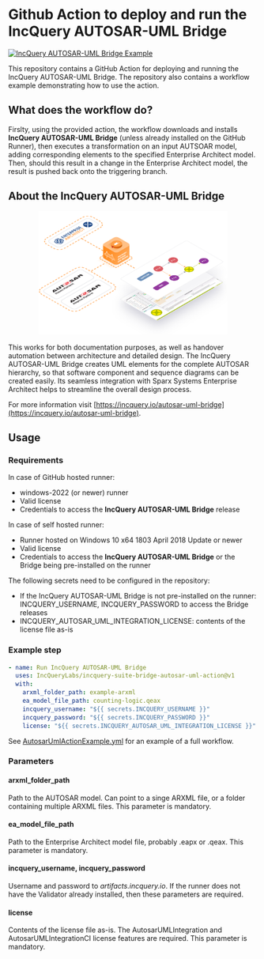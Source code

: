 # Github Action to deploy and run the IncQuery AUTOSAR-UML Bridge

[![IncQuery AUTOSAR-UML Bridge Example](https://github.com/IncQueryLabs/incquery-suite-bridge-autosar-uml-action/actions/workflows/AutosarUmlActionExample.yml/badge.svg)](https://github.com/IncQueryLabs/incquery-suite-bridge-autosar-uml-action/actions/workflows/AutosarUmlActionExample.yml)

This repository contains a GitHub Action for deploying and running the IncQuery AUTOSAR-UML Bridge.
 The repository also contains a workflow example demonstrating how to use the action.

## What does the workflow do?

Firslty, using the provided action, the workflow downloads and installs **IncQuery AUTOSAR-UML Bridge**
 (unless already installed on the GitHub Runner), then executes a transformation on an input AUTSOAR model,
 adding corresponding elements to the specified Enterprise Architect model.
 Then, should this result in a change in the Enterprise Architect model, the result is pushed back onto the
 triggering branch.

## About the IncQuery AUTOSAR-UML Bridge

<p align="center">
  <img height=250 src="./images/connections.svg">
</p>

This works for both documentation purposes, as well as handover automation between architecture and detailed design.
 The IncQuery AUTOSAR-UML Bridge creates UML elements for the complete AUTOSAR hierarchy, so that software component
 and sequence diagrams can be created easily.
 Its seamless integration with Sparx Systems Enterprise Architect helps to streamline the overall design process.

For more information visit [https://incquery.io/autosar-uml-bridge](https://incquery.io/autosar-uml-bridge).

## Usage

### Requirements

In case of GitHub hosted runner:
- windows-2022 (or newer) runner
- Valid license
- Credentials to access the **IncQuery AUTOSAR-UML Bridge** release

In case of self hosted runner:
- Runner hosted on Windows 10 x64 1803 April 2018 Update or newer
- Valid license
- Credentials to access the **IncQuery AUTOSAR-UML Bridge** or the Bridge being pre-installed on the runner

The following secrets need to be configured in the repository:
- If the IncQuery AUTOSAR-UML Bridge is not pre-installed on the runner:
 INCQUERY_USERNAME, INCQUERY_PASSWORD to access the Bridge releases
- INCQUERY_AUTOSAR_UML_INTEGRATION_LICENSE: contents of the license file as-is

### Example step

```yaml
- name: Run IncQuery AUTOSAR-UML Bridge
  uses: IncQueryLabs/incquery-suite-bridge-autosar-uml-action@v1
  with:
    arxml_folder_path: example-arxml
    ea_model_file_path: counting-logic.qeax
    incquery_username: "${{ secrets.INCQUERY_USERNAME }}"
    incquery_password: "${{ secrets.INCQUERY_PASSWORD }}"
    license: "${{ secrets.INCQUERY_AUTOSAR_UML_INTEGRATION_LICENSE }}"
```

See [AutosarUmlActionExample.yml](.github/workflows/AutosarUmlActionExample.yml) for an example of a full workflow.

### Parameters

#### arxml_folder_path

Path to the AUTOSAR model. Can point to a singe ARXML file, or a folder containing multiple ARXML files.
 This parameter is mandatory.

#### ea_model_file_path

Path to the Enterprise Architect model file, probably .eapx or .qeax.
 This parameter is mandatory.

#### incquery_username, incquery_password

Username and password to *artifacts.incquery.io*.
 If the runner does not have the Validator already installed, then these parameters are required.

#### license

Contents of the license file as-is. The AutosarUMLIntegration and AutosarUMLIntegrationCI license features are required.
 This parameter is mandatory.
